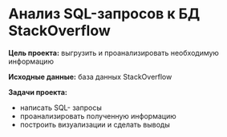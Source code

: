 # **Анализ SQL-запросов к БД StackOverflow**

**Цель проекта:**
выгрузить и проанализировать необходимую информацию

**Исходные данные:**
база данных StackOverflow

**Задачи проекта:**
- написать SQL- запросы
- проанализировать полученную информацию
- построить визуализации и сделать выводы

